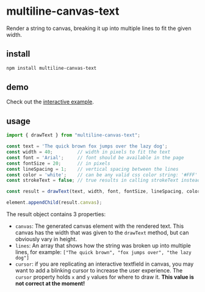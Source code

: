 # multiline-canvas-text
Render a string to canvas, breaking it up into multiple lines to fit the given width.

## install
```sh
npm install multiline-canvas-text
```

## demo
Check out the [interactive example](https://petervdn.github.io/multiline-canvas-text/example/).

## usage
```javascript
import { drawText } from "multiline-canvas-text";

const text = 'The quick brown fox jumps over the lazy dog';
const width = 40;         // width in pixels to fit the text
const font = 'Arial';     // font should be available in the page
const fontSize = 20;      // in pixels
const lineSpacing = 1;    // vertical spacing between the lines
const color = 'white';    // can be any valid css color string: '#FFF' or 'rgba(0,0,0,0.5)'
const strokeText = false; // true results in calling strokeText instead of fillText

const result = drawText(text, width, font, fontSize, lineSpacing, color, strokeText);

element.appendChild(result.canvas);
```

The result object contains 3 properties:
* `canvas`: The generated canvas element with the rendered text. This canvas has the width that was given to the `drawText` method, but can obviously vary in height.
* `lines`: An array that shows how the string was broken up into multiple lines, for example: `["The quick brown", "fox jumps over", "the lazy dog"]`
* `cursor`: if you are replicating an interactive textfield in canvas, you may want to add a blinking cursor to increase the user experience. The `cursor` property holds `x` and `y` values for where to draw it. **This value is not correct at the moment!**
